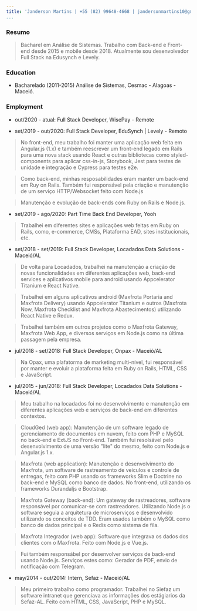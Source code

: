 ```yaml
---
title: 'Janderson Martins | +55 (82) 99648-4668 | jandersonmartins10@gmail.com'
...
```


### Resumo

> Bacharel em Análise de Sistemas. Trabalho com Back-end e Front-end desde 2015 e mobile desde 2018. Atualmente sou desenvolvedor Full Stack na Edusynch e Levely.

### Education 

- Bacharelado (2011-2015) Análise de Sistemas, Cesmac - Alagoas - Maceió.

### Employment 

- out/2020 - atual: Full Stack Developer, WisePay - Remote

- set/2019 - out/2020: Full Stack Developer, EduSynch | Levely - Remoto

> No front-end, meu trabalho foi manter uma aplicação web feita em Angular.js (1.x) e também reescrever um front-end legado em Rails para uma nova stack usando React e outras bibliotecas como styled-components para aplicar css-in-js, Storybook, Jest para testes de unidade e integração e Cypress para testes e2e.

> Como back-end, minhas resposabilidades eram manter um back-end em Ruy on Rails. Também fui responsável pela criação e manutenção de um serviço HTTP/Websocket feito com Node.js

> Manutenção e evolução de back-ends com Ruby on Rails e Node.js.

- set/2019 - ago/2020: Part Time Back End Developer, Yooh

> Trabalhei em diferentes sites e aplicações web feitas em Ruby on Rails, como, e-commerce, CMSs, Plataforma EAD, sites institucionais, etc.

- set/2018 - set/2019: Full Stack Developer, Locadados Data Solutions - Maceió/AL

> De volta para Locadados, trabalhei na manutenção a criação de novas funcionalidades em diferentes aplicações web, back-end services e aplicativos mobile para android usando Appcelerator Titanium e React Native.

> Trabalhei em alguns aplicativos android (Maxfrota Portaria and Maxfrota Delivery) usando Appcelerator Titanium e outros (Maxfrota Now, Maxfrota Checklist and Maxfrota Abastecimentos) utilizando React Native e Redux.

> Trabalhei também em outros projetos como o Maxfrota Gateway, Maxfrota Web App, e diversos serviços em Node.js como na última passagem pela empresa.

- jul/2018 - set/2018: Full Stack Developer, Onpax - Maceió/AL

> Na Opax, uma plafatorma de marketing multi-nível, fui responsável por manter e evoluir a plataforma feita em Ruby on Rails, HTML, CSS e JavaScript.

- jul/2015 - jun/2018: Full Stack Developer, Locadados Data Solutions - Maceió/AL

> Meu trabalho na locadados foi no desenvolvimento e manutenção em diferentes aplicações web e serviços de back-end em diferentes contextos.

> CloudGed (web app): Manutenção de um software legado de gerenciamento de documentos em nuvem, feito com PHP e MySQL no back-end e ExtJS no Front-end. Também fui resolsável pelo desenvolvimento de uma versão "lite" do mesmo, feito com Node.js e Angular.js 1.x.

> Maxfrota (web application): Manutenção e desenvolvimento do Maxfrota, um software de rastreamento de veículos e controle de entregas, feito com PHP usando os frameworks Slim e Doctrine no back-end e MySQL como banco de dados. No front-end, utilizando os frameworks Durandaljs e Bootstrap.

> Maxfrota Gateway (back-end): Um gateway de rastreadores, software responsável por comunicar-se com rastreadores. Utilizando Node.js o software seguia a arquitetura de microserviços e desenvolvido utilizando os conceitos de TDD. Eram usados também o MySQL como banco de dados principal e o Redis como sistema de fila.

> Maxfrota Integrador (web app): Software que integrava os dados dos clientes com o Maxfrota. Feito com Node.js e Vue.js.

> Fui também responsábel por desenvolver serviços de back-end usando Node.js. Serviços estes como: Gerador de PDF, envio de notificação com Telegram.

- may/2014 - out/2014: Intern, Sefaz - Maceió/AL

> Meu primeiro trabalho como programador. Trabalhei no Siefaz um software intranet que gerenciava as informações dos estágiarios da Sefaz-AL. Feito com HTML, CSS, JavaScript, PHP e MySQL.